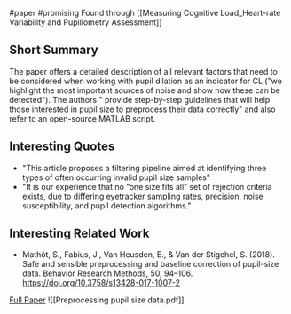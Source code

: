 #paper #promising 
Found through [[Measuring Cognitive Load_Heart-rate Variability and Pupillometry Assessment]]

## Short Summary ##
The paper offers a detailed description of all relevant factors that need to be considered when working with pupil dilation as an indicator for CL ("we highlight the most important sources of noise and show how these can be detected"). 
The authors " provide step-by-step guidelines that will help those interested in pupil size to preprocess their data correctly" and also refer to an open-source MATLAB script.

## Interesting Quotes ##
- "This article proposes a filtering pipeline aimed at identifying three types of often occurring invalid pupil size samples"
- "It is our experience that no “one size fits all” set of rejection criteria exists, due to differing eyetracker sampling rates, precision, noise susceptibility, and pupil detection algorithms."

## Interesting Related Work ##
- Mathôt, S., Fabius, J., Van Heusden, E., & Van der Stigchel, S. (2018). Safe and sensible preprocessing and baseline correction of pupil-size data. Behavior Research Methods, 50, 94–106. https://doi.org/10.3758/s13428-017-1007-2

[Full Paper](https://link.springer.com/article/10.3758/s13428-018-1075-y) ![[Preprocessing pupil size data.pdf]]